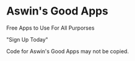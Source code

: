 # Aswin's Good Apps
Free Apps to Use For All Purporses

"Sign Up Today"

Code for Aswin's Good Apps may not be copied.
